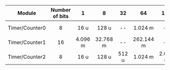 | **Module** | **Number of bits** | **1** | **8** | **32** | **64** | **128** | **256** | **1024** |
| :-: | :-: | :-: | :-: | :-: | :-: | :-: | :-: | :-: |
| Timer/Counter0 | 8  | 16 u | 128 u | -- | 1.024 m | -- | 4.096 m | 16.384 m  |
| Timer/Counter1 | 16 | 4.096 m | 32.768 m | -- | 262.144 m | -- | 1.049 | 4.194 |
| Timer/Counter2 | 8  | 16 u | 128 u | 512 u | 1.024 m | 2.048 m | 4.096 m | 16.384 m  |